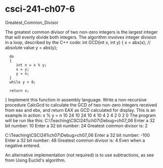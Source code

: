 # csci-241-ch07-6
Greatest_Common_Divisor

The greatest common divisor of two non-zero integers is the largest integer that will evenly divide both integers. The algorithm involves integer division in a loop, described by the C++ code:
   int GCD(int x, int y)
   {
      x = abs(x); // absolute value
      y = abs(y);

      do
      {
         int n = x % y;
         x = y;
         y = n;
      }
      while y > 0;

      return x;
   }
Implement this function in assembly language. Write a non-recursive procedure CalcGcd to calculate the GCD of two non-zero integers received from eax and ebx, and return EAX as GCD calculated for display. This is an example in action:
x   %   y   =   n
10      24      10
24      10      4
10      4       2
4       2       0
2       0
The program will be run like this:
C:\Teaching\CSCI241\ch07\Debug>ch07_06
Enter a 32 bit number: 10
Enter a 32 bit number: 24
Greatest common divisor is: 2

C:\Teaching\CSCI241\ch07\Debug>ch07_06
Enter a 32 bit number: -100
Enter a 32 bit number: 48
Greatest common divisor is: 4
Even when a negative entered.

An alternative implementation (not required) is to use subtractions, as see from Using Euclid's algorithm.
